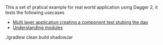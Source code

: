 This a set of pratical example for real world application using Dagger 2, it tests the following usecases

* [Multi layer application creating a component test stubing the dao][1]
* [Understanding modules][2]

./gradlew clean build shadowJar

[1]: src/main/java/com/mageddo/main
[2]: src/main/java/com/mageddo/ex02_modules
